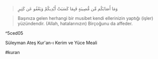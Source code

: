 > وَمَا أَصَابَكُم مِّن مُّصِيبَةٍ فَبِمَا كَسَبَتْ أَيْدِيكُمْ وَيَعْفُو عَن كَثِيرٍ

> Başınıza gelen herhangi bir musibet kendi ellerinizin yaptığı (işler) yüzündendir. (Allah, hatalarınızın) Birçoğunu da affeder.

^5ced05

Süleyman Ateş Kur'an-ı Kerim ve Yüce Meali

#kuran

